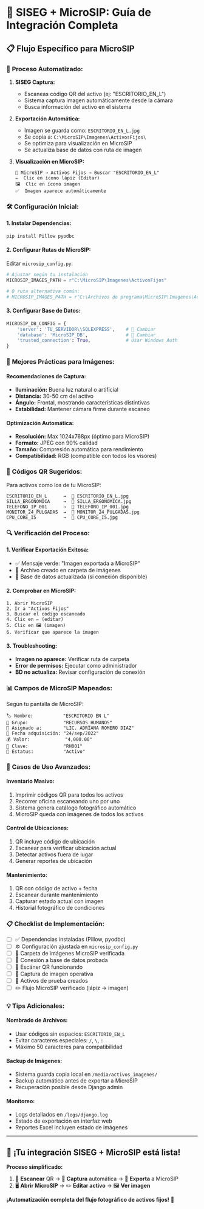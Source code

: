 # 🎯 SISEG + MicroSIP: Guía de Integración Completa

## 📋 Flujo Específico para MicroSIP

### 🔄 **Proceso Automatizado:**

1. **SISEG Captura:**
   - Escaneas código QR del activo (ej: "ESCRITORIO_EN_L")
   - Sistema captura imagen automáticamente desde la cámara
   - Busca información del activo en el sistema

2. **Exportación Automática:**
   - Imagen se guarda como: `ESCRITORIO_EN_L.jpg`
   - Se copia a: `C:\MicroSIP\Imagenes\ActivosFijos\`
   - Se optimiza para visualización en MicroSIP
   - Se actualiza base de datos con ruta de imagen

3. **Visualización en MicroSIP:**
   ```
   📂 MicroSIP → Activos Fijos → Buscar "ESCRITORIO_EN_L"
   ✏️  Clic en ícono lápiz (Editar)
   🖼️  Clic en ícono imagen
   ✅  Imagen aparece automáticamente
   ```

### 🛠️ **Configuración Inicial:**

#### **1. Instalar Dependencias:**
```bash
pip install Pillow pyodbc
```

#### **2. Configurar Rutas de MicroSIP:**
Editar `microsip_config.py`:
```python
# Ajustar según tu instalación
MICROSIP_IMAGES_PATH = r"C:\MicroSIP\Imagenes\ActivosFijos"

# O ruta alternativa común:
# MICROSIP_IMAGES_PATH = r"C:\Archivos de programa\MicroSIP\Imagenes\ActivosFijos"
```

#### **3. Configurar Base de Datos:**
```python
MICROSIP_DB_CONFIG = {
    'server': 'TU_SERVIDOR\\SQLEXPRESS',    # 🔧 Cambiar
    'database': 'MicroSIP_DB',              # 🔧 Cambiar
    'trusted_connection': True,             # Usar Windows Auth
}
```

### 📸 **Mejores Prácticas para Imágenes:**

#### **Recomendaciones de Captura:**
- **Iluminación:** Buena luz natural o artificial
- **Distancia:** 30-50 cm del activo
- **Ángulo:** Frontal, mostrando características distintivas
- **Estabilidad:** Mantener cámara firme durante escaneo

#### **Optimización Automática:**
- **Resolución:** Max 1024x768px (óptimo para MicroSIP)
- **Formato:** JPEG con 90% calidad
- **Tamaño:** Compresión automática para rendimiento
- **Compatibilidad:** RGB (compatible con todos los visores)

### 🎯 **Códigos QR Sugeridos:**

Para activos como los de tu MicroSIP:
```
ESCRITORIO_EN_L      →  📁 ESCRITORIO_EN_L.jpg
SILLA_ERGONOMICA     →  📁 SILLA_ERGONOMICA.jpg
TELEFONO_IP_001      →  📁 TELEFONO_IP_001.jpg
MONITOR_24_PULGADAS  →  📁 MONITOR_24_PULGADAS.jpg
CPU_CORE_I5          →  📁 CPU_CORE_I5.jpg
```

### 🔍 **Verificación del Proceso:**

#### **1. Verificar Exportación Exitosa:**
- ✅ Mensaje verde: "Imagen exportada a MicroSIP"
- 📁 Archivo creado en carpeta de imágenes
- 🔄 Base de datos actualizada (si conexión disponible)

#### **2. Comprobar en MicroSIP:**
```
1. Abrir MicroSIP
2. Ir a "Activos Fijos"
3. Buscar el código escaneado
4. Clic en ✏️ (editar)
5. Clic en 🖼️ (imagen)
6. Verificar que aparece la imagen
```

#### **3. Troubleshooting:**
- **Imagen no aparece:** Verificar ruta de carpeta
- **Error de permisos:** Ejecutar como administrador
- **BD no actualiza:** Revisar configuración de conexión

### 📊 **Campos de MicroSIP Mapeados:**

Según tu pantalla de MicroSIP:
```
🏷️ Nombre:           "ESCRITORIO EN L"
🏢 Grupo:             "RECURSOS_HUMANOS"  
👤 Asignado a:        "LIC. ADRIANA ROMERO DIAZ"
📅 Fecha adquisición: "24/sep/2022"
💰 Valor:             "4,000.00"
🔑 Clave:             "RH001"
📝 Estatus:           "Activo"
```

### 🚀 **Casos de Uso Avanzados:**

#### **Inventario Masivo:**
1. Imprimir códigos QR para todos los activos
2. Recorrer oficina escaneando uno por uno
3. Sistema genera catálogo fotográfico automático
4. MicroSIP queda con imágenes de todos los activos

#### **Control de Ubicaciones:**
1. QR incluye código de ubicación
2. Escanear para verificar ubicación actual
3. Detectar activos fuera de lugar
4. Generar reportes de ubicación

#### **Mantenimiento:**
1. QR con código de activo + fecha
2. Escanear durante mantenimiento
3. Capturar estado actual con imagen
4. Historial fotográfico de condiciones

### 📋 **Checklist de Implementación:**

- [ ] ✅ Dependencias instaladas (Pillow, pyodbc)
- [ ] ⚙️ Configuración ajustada en `microsip_config.py`
- [ ] 📁 Carpeta de imágenes MicroSIP verificada
- [ ] 🔗 Conexión a base de datos probada
- [ ] 📱 Escáner QR funcionando
- [ ] 📸 Captura de imagen operativa
- [ ] 🏢 Activos de prueba creados
- [ ] ✏️ Flujo MicroSIP verificado (lápiz → imagen)

### 💡 **Tips Adicionales:**

#### **Nombrado de Archivos:**
- Usar códigos sin espacios: `ESCRITORIO_EN_L`
- Evitar caracteres especiales: `/`, `\`, `:`
- Máximo 50 caracteres para compatibilidad

#### **Backup de Imágenes:**
- Sistema guarda copia local en `/media/activos_imagenes/`
- Backup automático antes de exportar a MicroSIP
- Recuperación posible desde Django admin

#### **Monitoreo:**
- Logs detallados en `/logs/django.log`
- Estado de exportación en interfaz web
- Reportes Excel incluyen estado de imágenes

---

## 🎉 ¡Tu integración SISEG + MicroSIP está lista!

**Proceso simplificado:**
1. 📱 **Escanear** QR → 📸 **Captura** automática → 📁 **Exporta** a MicroSIP
2. 🖥️ **Abrir MicroSIP** → ✏️ **Editar activo** → 🖼️ **Ver imagen**

**¡Automatización completa del flujo fotográfico de activos fijos!** 🚀
